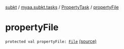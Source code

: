 [subkt](../../index.md) / [myaa.subkt.tasks](../index.md) / [PropertyTask](index.md) / [propertyFile](./property-file.md)

# propertyFile

`protected val propertyFile: `[`File`](https://docs.oracle.com/javase/9/docs/api/java/io/File.html) [(source)](https://github.com/Myaamori/SubKt/blob/master/src/main/kotlin/myaa/subkt/tasks/tasks.kt#L588)